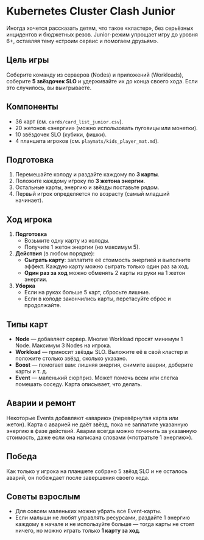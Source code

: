 # Kubernetes Cluster Clash Junior

Иногда хочется рассказать детям, что такое «кластер», без серьёзных инцидентов и бюджетных резов. Junior-режим упрощает игру до уровня 6+, оставляя тему «строим сервис и помогаем друзьям».

## Цель игры
Соберите команду из серверов (Nodes) и приложений (Workloads), соберите **5 звёздочек SLO** и удерживайте их до конца своего хода. Если это случилось, вы выигрываете.

## Компоненты
- 36 карт (см. `cards/card_list_junior.csv`).
- 20 жетонов «энергии» (можно использовать пуговицы или монетки).
- 10 звёздочек SLO (кубики, фишки).
- 4 планшета игроков (см. `playmats/kids_player_mat.md`).

## Подготовка
1. Перемешайте колоду и раздайте каждому по **3 карты**.
2. Положите каждому игроку по **3 жетона энергии**.
3. Остальные карты, энергию и звёзды поставьте рядом.
4. Первый игрок определяется по возрасту (самый младший начинает).

## Ход игрока
1. **Подготовка**
   - Возьмите одну карту из колоды.
   - Получите 1 жетон энергии (но максимум 5).
2. **Действия** (в любом порядке):
   - **Сыграть карту**: заплатите её стоимость энергией и выполните эффект. Каждую карту можно сыграть только один раз за ход.
   - **Один раз за ход** можно обменять 2 карты из руки на 1 жетон энергии.
3. **Уборка**
   - Если на руках больше 5 карт, сбросьте лишние.
   - Если в колоде закончились карты, перетасуйте сброс и продолжайте.

## Типы карт
- **Node** — добавляет сервер. Многие Workload просят минимум 1 Node. Максимум 3 Nodes на игрока.
- **Workload** — приносит звёзды SLO. Выложите её в свой кластер и положите столько звёзд, сколько указано.
- **Boost** — помогает вам: лишняя энергия, снимите аварии, доберите карты и т. д.
- **Event** — маленький сюрприз. Может помочь всем или слегка помешать соседу. Карта описывает, что делать.

## Аварии и ремонт
Некоторые Events добавляют «аварию» (перевёрнутая карта или жетон). Карта с аварией не даёт звёзд, пока не заплатите указанную энергию в фазе действий. Аварии всегда можно починить за указанную стоимость, даже если она написана словами («потратьте 1 энергию»).

## Победа
Как только у игрока на планшете собрано 5 звёзд SLO и не осталось аварий, он побеждает после завершения своего хода.

## Советы взрослым
- Для совсем маленьких можно убрать все Event-карты.
- Если малыши не любят управлять ресурсами, раздайте 1 энергию каждому в начале и не используйте больше — тогда карты не стоят ничего, но можно играть только **1 карту за ход**.
